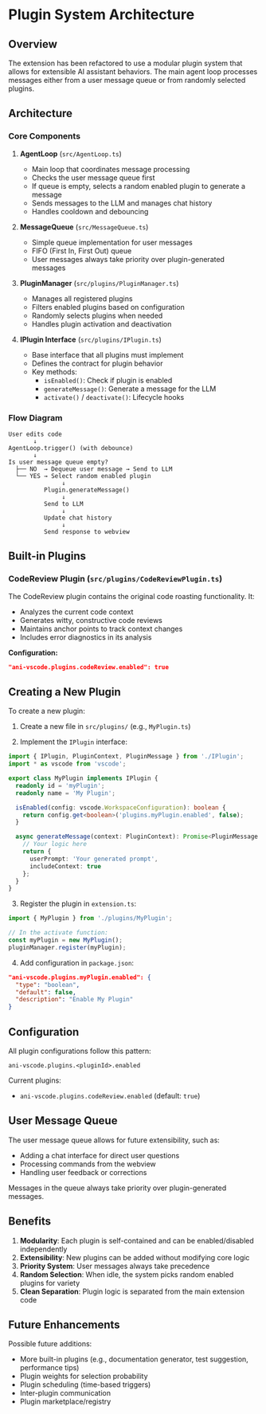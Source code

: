 # Plugin System Architecture

## Overview

The extension has been refactored to use a modular plugin system that allows for extensible AI assistant behaviors. The main agent loop processes messages either from a user message queue or from randomly selected plugins.

## Architecture

### Core Components

1. **AgentLoop** (`src/AgentLoop.ts`)
   - Main loop that coordinates message processing
   - Checks the user message queue first
   - If queue is empty, selects a random enabled plugin to generate a message
   - Sends messages to the LLM and manages chat history
   - Handles cooldown and debouncing

2. **MessageQueue** (`src/MessageQueue.ts`)
   - Simple queue implementation for user messages
   - FIFO (First In, First Out) queue
   - User messages always take priority over plugin-generated messages

3. **PluginManager** (`src/plugins/PluginManager.ts`)
   - Manages all registered plugins
   - Filters enabled plugins based on configuration
   - Randomly selects plugins when needed
   - Handles plugin activation and deactivation

4. **IPlugin Interface** (`src/plugins/IPlugin.ts`)
   - Base interface that all plugins must implement
   - Defines the contract for plugin behavior
   - Key methods:
     - `isEnabled()`: Check if plugin is enabled
     - `generateMessage()`: Generate a message for the LLM
     - `activate()` / `deactivate()`: Lifecycle hooks

### Flow Diagram

```
User edits code
       ↓
AgentLoop.trigger() (with debounce)
       ↓
Is user message queue empty?
  ├── NO  → Dequeue user message → Send to LLM
  └── YES → Select random enabled plugin
               ↓
          Plugin.generateMessage()
               ↓
          Send to LLM
               ↓
          Update chat history
               ↓
          Send response to webview
```

## Built-in Plugins

### CodeReview Plugin (`src/plugins/CodeReviewPlugin.ts`)

The CodeReview plugin contains the original code roasting functionality. It:
- Analyzes the current code context
- Generates witty, constructive code reviews
- Maintains anchor points to track context changes
- Includes error diagnostics in its analysis

**Configuration:**
```json
"ani-vscode.plugins.codeReview.enabled": true
```

## Creating a New Plugin

To create a new plugin:

1. Create a new file in `src/plugins/` (e.g., `MyPlugin.ts`)

2. Implement the `IPlugin` interface:

```typescript
import { IPlugin, PluginContext, PluginMessage } from './IPlugin';
import * as vscode from 'vscode';

export class MyPlugin implements IPlugin {
  readonly id = 'myPlugin';
  readonly name = 'My Plugin';

  isEnabled(config: vscode.WorkspaceConfiguration): boolean {
    return config.get<boolean>('plugins.myPlugin.enabled', false);
  }

  async generateMessage(context: PluginContext): Promise<PluginMessage | null> {
    // Your logic here
    return {
      userPrompt: 'Your generated prompt',
      includeContext: true
    };
  }
}
```

3. Register the plugin in `extension.ts`:

```typescript
import { MyPlugin } from './plugins/MyPlugin';

// In the activate function:
const myPlugin = new MyPlugin();
pluginManager.register(myPlugin);
```

4. Add configuration in `package.json`:

```json
"ani-vscode.plugins.myPlugin.enabled": {
  "type": "boolean",
  "default": false,
  "description": "Enable My Plugin"
}
```

## Configuration

All plugin configurations follow this pattern:

```
ani-vscode.plugins.<pluginId>.enabled
```

Current plugins:
- `ani-vscode.plugins.codeReview.enabled` (default: `true`)

## User Message Queue

The user message queue allows for future extensibility, such as:
- Adding a chat interface for direct user questions
- Processing commands from the webview
- Handling user feedback or corrections

Messages in the queue always take priority over plugin-generated messages.

## Benefits

1. **Modularity**: Each plugin is self-contained and can be enabled/disabled independently
2. **Extensibility**: New plugins can be added without modifying core logic
3. **Priority System**: User messages always take precedence
4. **Random Selection**: When idle, the system picks random enabled plugins for variety
5. **Clean Separation**: Plugin logic is separated from the main extension code

## Future Enhancements

Possible future additions:
- More built-in plugins (e.g., documentation generator, test suggestion, performance tips)
- Plugin weights for selection probability
- Plugin scheduling (time-based triggers)
- Inter-plugin communication
- Plugin marketplace/registry
